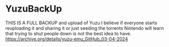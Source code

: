# YuzuBackUp
THIS IS A FULL BACKUP and upload of Yuzu I believe if everyone starts reuploading it and sharing it or just seeding the torrents Nintendo will learn that trying to shut people down is not the best idea to have.
https://archive.org/details/yuzu-emu_GitHub_03-04-2024
